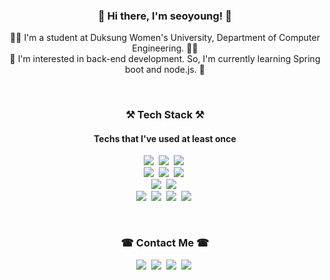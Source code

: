 <h3 align="center">👋 Hi there, I'm seoyoung! 👋 </h3>

<p align="center">
  👩‍🎓 I'm a student at Duksung Women's University, Department of Computer Engineering. 👩‍🎓<br>
  🌱 I'm interested in back-end development. So, I'm currently learning Spring boot and node.js. 🌱
</p>

<br>

<h3 align="center"> ⚒ Tech Stack ⚒ </h3>
<h4 align="center"> Techs that I've used at least once </h4>

<p align="center">
  <img src="https://img.shields.io/badge/Java-007396?style=flat-square&logo=Java&logoColor=white"/>&nbsp;
  <img src="https://img.shields.io/badge/Python-3766AB?style=flat-square&logo=Python&logoColor=white"/>&nbsp;
  <img src="https://img.shields.io/badge/JavaScript-F7DF1E?style=flat-square&logo=JavaScript&logoColor=white"/>&nbsp;
  <br>
  <img src="https://img.shields.io/badge/Spring Boot-6DB33F?style=flat-square&logo=Spring&logoColor=white"/>&nbsp;
  <img src="https://img.shields.io/badge/Django-092E20?style=flat-square&logo=Django&logoColor=white"/>&nbsp;
  <img src="https://img.shields.io/badge/Node.js-339933?style=flat-square&logo=Node.js&logoColor=white"/>&nbsp;
  <br>
  <img src="https://img.shields.io/badge/React-61DAFB?style=flat-square&logo=React&logoColor=white"/>&nbsp;
  <img src="https://img.shields.io/badge/CSS3-1572B6?style=flat-square&logo=CSS3&logoColor=white"/>&nbsp;
  <br>
  <img src="https://img.shields.io/badge/MySQL-4479A1?style=flat-square&logo=MySQL&logoColor=white"/>&nbsp;
  <!-- <img src="https://img.shields.io/badge/MongoDB-47A248?style=flat-square&logo=MongoDB&logoColor=white"/>&nbsp; -->
  <img src="https://img.shields.io/badge/Firebase-FFCA28?style=flat-square&logo=Firebase&logoColor=white"/>&nbsp;
  <img src="https://img.shields.io/badge/Amazon AWS-232F3E?style=flat-square&logo=Amazon-AWS&logoColor=white"/>&nbsp;
  <img src="https://img.shields.io/badge/Google Cloud-4285F4?style=flat-square&logo=Google-Cloud&logoColor=white"/>&nbsp;
</p>

<br>

<h3 align="center"> ☎ Contact Me ☎ </h3>

<p align="center">
  <a href="https://www.instagram.com/sss20_0/"><img src="https://img.shields.io/badge/Instagram-E4405F?style=flat-square&logo=Instagram&logoColor=white"/></a>&nbsp;
  <a href="https://www.facebook.com/seoyoungKim.sss20.0/"><img src="https://img.shields.io/badge/Facebook-1877F2?style=flat-square&logo=Facebook&logoColor=white"/></a>&nbsp;
  <a href="mailto:ksyt98@gmail.com"><img src="https://img.shields.io/badge/Gmail-D14836?style=flat-square&logo=Gmail&logoColor=white"/></a>&nbsp;
  <a href="https://www.linkedin.com/in/%EC%84%9C%EC%98%81-%EA%B9%80-388549190/"><img src="https://img.shields.io/badge/LinkedIn-0077B5?style=flat-square&logo=LinkedIn&logoColor=white"/></a>&nbsp;
</p>

<!--
**sss20young/sss20young** is a ✨ _special_ ✨ repository because its `README.md` (this file) appears on your GitHub profile.

Here are some ideas to get you started:

- 🔭 I’m currently working on ...
- 🌱 I’m currently learning ...
- 👯 I’m looking to collaborate on ...
- 🤔 I’m looking for help with ...
- 💬 Ask me about ...
- 📫 How to reach me: ...
- 😄 Pronouns: ...
- ⚡ Fun fact: ...
-->

